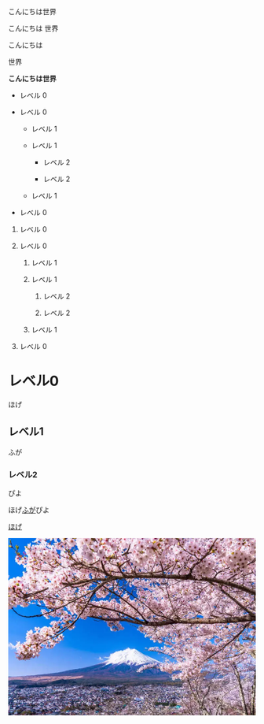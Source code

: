 こんにちは世界

こんにちは
世界


こんにちは

世界

**こんにちは世界**

- レベル 0

- レベル 0

  - レベル 1 

  - レベル 1

    - レベル 2 

    - レベル 2

  - レベル 1

- レベル 0


1. レベル 0

1. レベル 0

   1. レベル 1 

   1. レベル 1

      1. レベル 2 

      1. レベル 2

   1. レベル 1

1. レベル 0


# レベル0



ほげ



## レベル1



ふが



### レベル2



ぴよ


ほげ[ふが](https://github.com/)ぴよ


[ほげ](./docs/../hoge.md)

![ほげ](./docs/../hoge.png)


